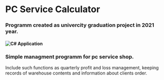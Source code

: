 # PC Service Calculator
### Programm created as univercity graduation project in 2021 year.
#### ![C#](https://img.shields.io/badge/c%23-%23239120.svg?style=for-the-badge&logo=csharp&logoColor=white) Application
### Simple managment programm for pc service shop. 
Include such functions as quarterly profit and loss management, keeping records of warehouse contents and information about clients order. 
